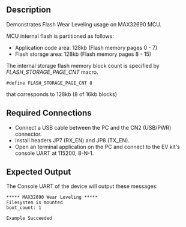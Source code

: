 ## Description

Demonstrates Flash Wear Leveling usage on MAX32690 MCU.

MCU internal flash is partitioned as follows:
 -  Application code area: 128kb (Flash memory pages 0 - 7)
 -  Flash storage area: 128kb (Flash memory pages 8 - 15)
 
The internal storage flash memory block count is specified by *FLASH_STORAGE_PAGE_CNT* macro.
 
 ```
 #define FLASH_STORAGE_PAGE_CNT 8
 ```
 
 that corresponds to 128kb (8 of 16kb blocks) 

## Required Connections

-   Connect a USB cable between the PC and the CN2 (USB/PWR) connector.
-   Install headers JP7 (RX\_EN) and JP8 (TX\_EN).
-   Open an terminal application on the PC and connect to the EV kit's console UART at 115200, 8-N-1.

## Expected Output

The Console UART of the device will output these messages:

```
***** MAX32690 Wear Leveling *****
Filesystem is mounted
boot_count: 1

Example Succeeded
```

